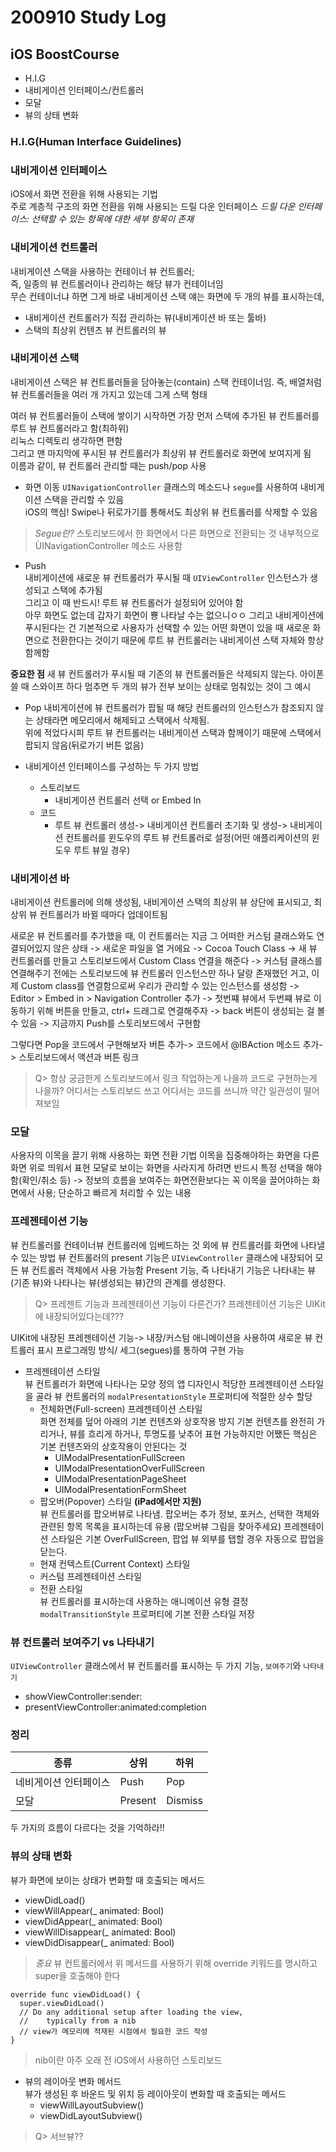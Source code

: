 # 200910 Study Log

## iOS BoostCourse
* H.I.G
* 내비게이션 인터페이스/컨트롤러
* 모달
* 뷰의 상태 변화

### H.I.G(Human Interface Guidelines)

### 내비게이션 인터페이스
iOS에서 화면 전환을 위해 사용되는 기법  
주로 계층적 구조의 화면 전환을 위해 사용되는 드릴 다운 인터페이스
*드릴 다운 인터페이스: 선택할 수 있는 항목에 대한 세부 항목이 존재*

### 내비게이션 컨트롤러
내비게이션 스택을 사용하는 컨테이너 뷰 컨트롤러;  
즉, 일종의 뷰 컨트롤러이나 관리하는 해당 뷰가 컨테이너임  
무슨 컨테이너냐 하면 그게 바로 내비게이션 스택
얘는 화면에 두 개의 뷰를 표시하는데,
  * 내비게이션 컨트롤러가 직접 관리하는 뷰(내비게이션 바 또는 툴바)
  * 스택의 최상위 컨텐츠 뷰 컨트롤러의 뷰

### 내비게이션 스택  
내비게이션 스택은 뷰 컨트롤러들을 담아놓는(contain) 스택 컨테이너임. 즉, 배열처럼 뷰 컨트롤러들을 여러 개 가지고 있는데 그게 스택 형태

여러 뷰 컨트롤러들이 스택에 쌓이기 시작하면 가장 먼저 스택에 추가된 뷰 컨트롤러를 루트 뷰 컨트롤러라고 함(최하위)  
리눅스 디렉토리 생각하면 편함  
그리고 맨 마지막에 푸시된 뷰 컨트롤러가 최상위 뷰 컨트롤러로 화면에 보여지게 됨  
이름과 같이, 뷰 컨트롤러 관리할 때는 push/pop 사용

* 화면 이동
`UINavigationController` 클래스의 메소드나 `segue`를 사용하여 내비게이션 스택을 관리할 수 있음  
iOS의 핵심! Swipe나 뒤로가기를 통해서도 최상위 뷰 컨트롤러를 삭제할 수 있음

> *Segue란?*
> 스토리보드에서 한 화면에서 다른 화면으로 전환되는 것
> 내부적으로 ÙINavigationController 메소드 사용함

  * Push  
  내비게이션에 새로운 뷰 컨트롤러가 푸시될 때 `UIViewController` 인스턴스가 생성되고 스택에 추가됨  
  그리고 이 때 반드시! 루트 뷰 컨트롤러가 설정되어 있어야 함  
  아무 화면도 없는데 갑자기 화면이 뿅 나타날 수는 없으니ㅇㅇ
  그리고 내비게이션에 푸시된다는 건 기본적으로 사용자가 선택할 수 있는 어떤 화면이 있을 때 새로운 화면으로 전환한다는 것이기 때문에 루트 뷰 컨트롤러는 내비게이션 스택 자체와 항상 함께함

  **중요한 점**
  새 뷰 컨트롤러가 푸시될 때 기존의 뷰 컨트롤러들은 삭제되지 않는다. 아이폰 쓸 때 스와이프 하다 멈추면 두 개의 뷰가 전부 보이는 상태로 멈춰있는 것이 그 예시

  * Pop
  내비게이션에 뷰 컨트롤러가 팝될 때 해당 컨트롤러의 인스턴스가 참조되지 않는 상태라면 메모리에서 해제되고 스택에서 삭제됨.  
  위에 적었다시피 루트 뷰 컨트롤러는 내비게이션 스택과 함께이기 때문에 스택에서 팝되지 않음(뒤로가기 버튼 없음)

* 내비게이션 인터페이스를 구성하는 두 가지 방법
  * 스토리보드
    - 내비게이션 컨트롤러 선택 or Embed In
  * 코드
    - 루트 뷰 컨트롤러 생성-> 내비게이션 컨트롤러 초기화 및 생성-> 내비게이션 컨트롤러를 윈도우의 루트 뷰 컨트롤러로 설정(어떤 애플리케이션의 윈도우 루트 뷰일 경우)

### 내비게이션 바
내비게이션 컨트롤러에 의해 생성됨, 내비게이션 스택의 최상위 뷰 상단에 표시되고, 최상위 뷰 컨트롤러가 바뀔 때마다 업데이트됨



새로운 뷰 컨트롤러를 추가했을 때, 이 컨트롤러는 지금 그 어떠한 커스텀 클래스와도 연결되어있지 않은 상태
-> 새로운 파일을 열 거에요
-> Cocoa Touch Class
-> 새 뷰 컨트롤러를 만들고 스토리보드에서 Custom Class 연결을 해준다
-> 커스텀 클래스를 연결해주기 전에는 스토리보드에 뷰 컨트롤러 인스턴스만 하나 달랑 존재했던 거고, 이제 Custom class를 연결함으로써 우리가 관리할 수 있는 인스턴스를 생성함
-> Editor > Embed in > Navigation Controller 추가
-> 첫번쨰 뷰에서 두번쨰 뷰로 이동하기 위해 버튼을 만들고, ctrl+ 드래그로 연결해주자
-> back 버튼이 생성되는 걸 볼 수 있음
-> 지금까지 Push를 스토리보드에서 구현함

그렇다면 Pop을 코드에서 구현해보자
버튼 추가-> 코드에서 @IBAction 메소드 추가-> 스토리보드에서 액션과 버튼 링크


> Q> 항상 궁금한게 스토리보드에서 링크 작업하는게 나을까 코드로 구현하는게 나을까? 어디서는 스토리보드 쓰고 어디서는 코드를 쓰니까 약간 일관성이 떨어져보임

### 모달
사용자의 이목을 끌기 위해 사용하는 화면 전환 기법
이목을 집중해야하는 화면을 다른 화면 위로 띄워서 표현
모달로 보이는 화면을 사라지게 하려면 반드시 특정 선택을 해야함(확인/취소 등)
-> 정보의 흐름을 보여주는 화면전환보다는 꼭 이목을 끌어야하는 화면에서 사용; 단순하고 빠르게 처리할 수 있는 내용

### 프레젠테이션 기능
뷰 컨트롤러를 컨테이너뷰 컨트롤러에 임베드하는 것 외에 뷰 컨트롤러를 화면에 나타낼 수 있는 방법
뷰 컨트롤러의 present 기능은 `UIViewController` 클래스에 내장되어 모든 뷰 컨트롤러 객체에서 사용 가능함
Present 기능, 즉 나타내기 기능은 나타내는 뷰(기존 뷰)와 나타나는 뷰(생성되는 뷰)간의 관계를 생성한다.

>Q> 프레젠트 기능과 프레젠테이션 기능이 다른건가? 프레젠테이션 기능은 UIKit에 내장되어있다는데???

UIKit에 내장된 프레젠테이션 기능-> 내장/커스텀 애니메이션을 사용하여 새로운 뷰 컨트롤러 표시
프로그래밍 방식/ 세그(segues)를 통하여 구현 가능
* 프레젠테이션 스타일  
뷰 컨트롤러가 화면에 나타나는 모양 정의
앱 디자인시 적당한 프레젠테이션 스타일을 골라 뷰 컨트롤러의 `modalPresentationStyle` 프로퍼티에 적절한 상수 할당
  * 전체화면(Full-screen) 프레젠테이션 스타일  
  화면 전체를 덮어 아래의 기본 컨텐츠와 상호작용 방지
  기본 컨텐츠를 완전히 가리거나, 뷰를 흐리게 하거나, 투명도를 낮추어 표현 가능하지만 어쨌든 핵심은 기본 컨텐츠와의 상호작용이 안된다는 것
    - UIModalPresentationFullScreen
    - UIModalPresentationOverFullScreen
    - UIModalPresentationPageSheet
    - UIModalPresentationFormSheet
  * 팝오버(Popover) 스타일 **(iPad에서만 지원)**  
  뷰 컨트롤러를 팝오버뷰로 나타냄. 팝오버는 추가 정보, 포커스, 선택한 객체와 관련된 항목 목록을 표시하는데 유용
  (팝오버뷰 그림을 찾아주세요)
  프레젠테이션 스타일은 기본 OverFullScreen, 팝업 뷰 외부를 탭할 경우 자동으로 팝업을 닫는다.
  * 현재 컨텍스트(Current Context) 스타일
  * 커스텀 프레젠테이션 스타일
  * 전환 스타일  
  뷰 컨트롤러를 표시하는데 사용하는 애니메이션 유형 결정
  `modalTransitionStyle` 프로퍼티에 기본 전환 스타일 저장

### 뷰 컨트롤러 보여주기 vs 나타내기
`UIViewController` 클래스에서 뷰 컨트롤러를 표시하는 두 가지 기능, `보여주기`와 `나타내기`
- showViewController:sender:
- presentViewController:animated:completion




### 정리
종류|상위|하위
---|---|---
네비게이션 인터페이스|Push|Pop
모달|Present|Dismiss


두 가지의 흐름이 다르다는 것을 기억하라!!

### 뷰의 상태 변화
뷰가 화면에 보이는 상태가 변화할 때 호출되는 메서드
- viewDidLoad()
- viewWillAppear(_ animated: Bool)
- viewDidAppear(_ animated: Bool)
- viewWillDisappear(_ animated: Bool)
- viewDidDisappear(_ animated: Bool)

> *중요*
> 뷰 컨트롤러에서 위 메서드를 사용하기 위해 override 키워드를 명시하고 super을 호출해야 한다

```
override func viewDidLoad() {
  super.viewDidLoad()
  // Do any additional setup after loading the view,
  //    typically from a nib
  // view가 메모리에 적재된 시점에서 필요한 코드 작성
}
```
> nib이란 아주 오래 전 iOS에서 사용하던 스토리보드

* 뷰의 레이아웃 변화 메서드  
뷰가 생성된 후 바운드 및 위치 등 레이아웃이 변화할 때 호출되는 메서드
  - viewWillLayoutSubview()
  - viewDidLayoutSubview()

> Q> 서브뷰??
